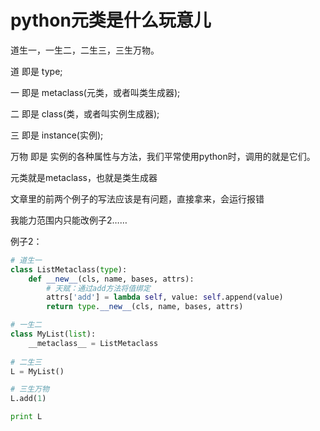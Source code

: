# python元类是什么玩意儿

道生一，一生二，二生三，三生万物。

道 即是 type;

一 即是 metaclass(元类，或者叫类生成器);

二 即是 class(类，或者叫实例生成器);

三 即是 instance(实例);

万物 即是 实例的各种属性与方法，我们平常使用python时，调用的就是它们。

元类就是metaclass，也就是类生成器

文章里的前两个例子的写法应该是有问题，直接拿来，会运行报错

我能力范围内只能改例子2……

例子2：

```python
# 道生一
class ListMetaclass(type):
    def __new__(cls, name, bases, attrs):
        # 天赋：通过add方法将值绑定
        attrs['add'] = lambda self, value: self.append(value)
        return type.__new__(cls, name, bases, attrs)

# 一生二
class MyList(list):
    __metaclass__ = ListMetaclass
    
# 二生三
L = MyList()

# 三生万物
L.add(1)

print L
```
